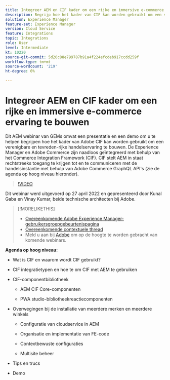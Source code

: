 ```yaml
---
title: Integreer AEM en CIF kader om een rijke en immersive e-commerce ervaring te bouwen
description: Begrijp hoe het kader van CIF kan worden gebruikt om een verenigbare en inhoud-rijke en immersive handelservaring te bouwen.
solution: Experience Manager
feature-set: Experience Manager
version: Cloud Service
feature: Integrations
topic: Integrations
role: User
level: Intermediate
kt: 10220
source-git-commit: 5d20c88e799787b91a4f224efcdeb917ccdd259f
workflow-type: tm+mt
source-wordcount: '219'
ht-degree: 0%

---
```


# Integreer AEM en CIF kader om een rijke en immersive e-commerce ervaring te bouwen

Dit AEM webinar van GEMs omvat een presentatie en een demo om u te helpen begrijpen hoe het kader van Adobe CIF kan worden gebruikt om een verenigbare en tevreden-rijke handelservaring te bouwen. De Experience Manager en Adobe Commerce zijn naadloos geïntegreerd met behulp van het Commerce Integration Framework (CIF). CIF stelt AEM in staat rechtstreeks toegang te krijgen tot en te communiceren met de handelsinstantie met behulp van Adobe Commerce GraphQL API&#39;s (zie de agenda op hoog niveau hieronder).

>[!VIDEO](https://video.tv.adobe.com/v/342565/?quality=12&learn=on)

Dit webinar werd uitgevoerd op 27 april 2022 en gepresenteerd door Kunal Gaba en Vinay Kumar, beide technische architecten bij Adobe.

>[!MORELIKETHIS]
>
>* [Overeenkomende Adobe Experience Manager-gebruikersgroepgebeurtenispagina](https://adobe.ly/3O0uXl5/)
>* [Overeenkomende contextuele thread](https://adobe.ly/3jorz5r)
>* Meld u aan bij [Adobe](https://aem-augs.adobe.com/) om op de hoogte te worden gebracht van komende webinars.


**Agenda op hoog niveau:**

* Wat is CIF en waarom wordt CIF gebruikt?

* CIF integratietypen en hoe te om CIF met AEM te gebruiken

* CIF-componentbibliotheek

   * AEM CIF Core-componenten

   * PWA studio-bibliotheekreactiecomponenten

* Overwegingen bij de installatie van meerdere merken en meerdere winkels

   * Configuratie van cloudservice in AEM

   * Organisatie en implementatie van FE-code

   * Contextbewuste configuraties

   * Multisite beheer

* Tips en trucs

* Demo

